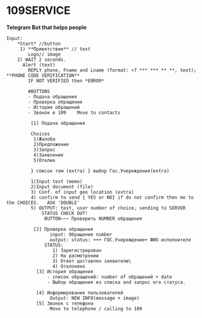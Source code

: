 # 109SERVICE

**Telegram Bot that helps people**

    Input: 
        *Start* //button
         1) **Приветствие** // text
            Logo// image
        2) WAIT 2 seconds.
          Alert (text)
            REPLY phone, Fname and Lname (format: +7 *** *** ** **, text);   **PHONE CODE VERIFICATION** 
            IF NOT VERIFIED then *ERROR*
            
            #BUTTONS
            - Подача обращения
            - Проверка обращения
            - История обращений
            - Звонок в 109    Move to contacts
             
             [1] Подача обращения
             
             Choices
              1)Жалоба 
              2)Предложение
              3)Запрос 
              4)Заявление
              5)Отклик
                
             } список тем (extra) } выбор Гос.Учереждения(extra)
             
             1)Input text (memo)
             2)Input document (file)
             3) Conf. of input geo location (extra)
             4) confirm to send { YES or NO} if do not confirm then mo to the CHOICES.   ASK 'DOUBLE'
             5) OUTPUT: text, user number of choice, sending to SERVER
                 STATUS CHECK OUT!
                  BUTTON~~~ Проверить NUMBER обращения
                  
              [2] Проверка обращения
                    input: Обращение number
                    output: status: +++ ГОС.Учереждение+ ФИО исполнителя
                  STATUS:
                     1) Зарегистрирован
                     2) На расмотрении
                     3) Ответ доставлен заявителю\
                     4) Отклонено
               [3] История обращения
                   - список обращений: number of обращений + date
                   - Выбор обращения из списка and запрос его статуса.
                   
               [4] Информирование пользователей
                    Output: NEW INFO(message + image)
               [5] Звонок с телефона
                    Move to telephone / calling to 109
               
                   
               
            
 
